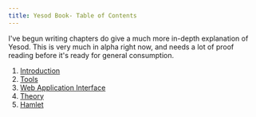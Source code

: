 ```yaml
---
title: Yesod Book- Table of Contents
---
```


I've begun writing chapters do give a much more in-depth explanation of Yesod. This is very much in alpha right now, and needs a lot of proof reading before it's ready for general consumption.

1) [Introduction](introduction.html)
1) [Tools](tools.html)
1) [Web Application Interface](wai.html)
1) [Theory](theory.html)
1) [Hamlet](hamlet.html)
